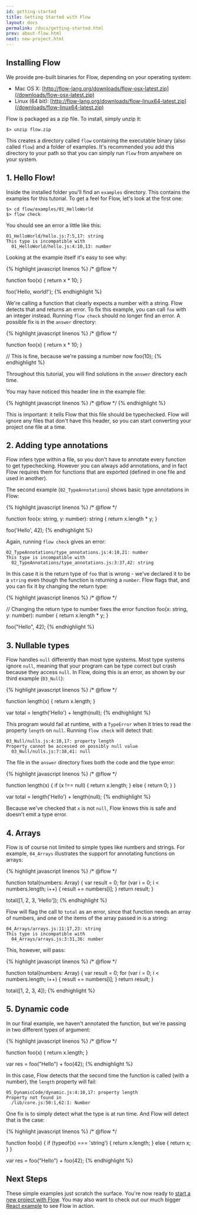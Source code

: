 ```yaml
---
id: getting-started
title: Getting Started with Flow
layout: docs
permalink: /docs/getting-started.html
prev: about-flow.html
next: new-project.html
---
```


## Installing Flow

We provide pre-built binaries for Flow, depending on your operating system:

  * Mac OS X: [http://flow-lang.org/downloads/flow-osx-latest.zip](/downloads/flow-osx-latest.zip)
  * Linux (64 bit): [http://flow-lang.org/downloads/flow-linux64-latest.zip](/downloads/flow-linux64-latest.zip)

Flow is packaged as a zip file. To install, simply unzip it:

```
$> unzip flow.zip
```

This creates a directory called `flow` containing the executable binary (also called `flow`) and a folder of examples. It's recommended you add this directory to your path so that you can simply run `flow` from anywhere on your system.

## 1. Hello Flow!

Inside the installed folder you'll find an `examples` directory. This contains the examples for this tutorial. To get a feel for Flow, let's look at the first one:

```
$> cd flow/examples/01_HelloWorld
$> flow check
```

You should see an error a little like this:

```
01_HelloWorld/hello.js:7:5,17: string
This type is incompatible with
  01_HelloWorld/hello.js:4:10,13: number
```

Looking at the example itself it's easy to see why:

{% highlight javascript linenos %}
/* @flow */

function foo(x) {
  return x * 10;
}

foo('Hello, world!');
{% endhighlight %}

We're calling a function that clearly expects a number with a string. Flow detects that and returns an error. To fix this example, you can call `foo` with an integer instead. Running `flow check` should no longer find an error. A possible fix is in the `answer` directory:

{% highlight javascript linenos %}
/* @flow */

function foo(x) {
  return x * 10;
}

// This is fine, because we're passing a number now
foo(10);
{% endhighlight %}

Throughout this tutorial, you will find solutions in the `answer` directory each time.

You may have noticed this header line in the example file:

{% highlight javascript linenos %}
/* @flow */
{% endhighlight %}

This is important: it tells Flow that this file should be typechecked. Flow will ignore any files that don't have this header, so you can start converting your project one file at a time.

## 2. Adding type annotations

Flow infers type within a file, so you don't have to annotate every function to get typechecking. However you can always add annotations, and in fact Flow requires them for functions that are exported (defined in one file and used in another).

The second example (`02_TypeAnnotations`) shows basic type annotations in Flow:

{% highlight javascript linenos %}
/* @flow */

function foo(x: string, y: number): string {
  return x.length * y;
}

foo('Hello', 42);
{% endhighlight %}

Again, running `flow check` gives an error:

```
02_TypeAnnotations/type_annotations.js:4:10,21: number
This type is incompatible with
  02_TypeAnnotations/type_annotations.js:3:37,42: string
```

In this case it is the return type of `foo` that is wrong - we've declared it to be a `string` even though the function is returning a `number`. Flow flags that, and you can fix it by changing the return type:

{% highlight javascript linenos %}
/* @flow */

// Changing the return type to number fixes the error
function foo(x: string, y: number): number {
  return x.length * y;
}

foo("Hello", 42);
{% endhighlight %}

## 3. Nullable types

Flow handles `null` differently than most type systems. Most type systems ignore `null`, meaning that your program can be type correct but crash because they access `null`. In Flow, doing this is an error, as shown by our third example (`03_Null`):

{% highlight javascript linenos %}
/* @flow */

function length(x) {
  return x.length;
}

var total = length('Hello') + length(null);
{% endhighlight %}

This program would fail at runtime, with a `TypeError` when it tries to read the property `length` on `null`. Running `flow check` will detect that:

```
03_Null/nulls.js:4:10,17: property length
Property cannot be accessed on possibly null value
  03_Null/nulls.js:7:38,41: null
```

The file in the `answer` directory fixes both the code and the type error:

{% highlight javascript linenos %}
/* @flow */

function length(x) {
  if (x !== null) {
    return x.length;
  } else {
    return 0;
  }
}

var total = length('Hello') + length(null);
{% endhighlight %}

Because we've checked that `x` is not `null`, Flow knows this is safe and doesn't emit a type error.

## 4. Arrays

Flow is of course not limited to simple types like numbers and strings. For example, `04_Arrays` illustrates the support for annotating functions on arrays:

{% highlight javascript linenos %}
/* @flow */

function total(numbers: Array<number>) {
  var result = 0;
  for (var i = 0; i < numbers.length; i++) {
    result += numbers[i];
  }
  return result;
}

total([1, 2, 3, 'Hello']);
{% endhighlight %}

Flow will flag the call to `total` as an error, since that function needs an array of numbers, and one of the items of the array passed in is a string:

```
04_Arrays/arrays.js:11:17,23: string
This type is incompatible with
  04_Arrays/arrays.js:3:31,36: number
```

This, however, will pass:

{% highlight javascript linenos %}
/* @flow */

function total(numbers: Array<number>) {
  var result = 0;
  for (var i = 0; i < numbers.length; i++) {
    result += numbers[i];
  }
  return result;
}

total([1, 2, 3, 4]);
{% endhighlight %}


## 5. Dynamic code

In our final example, we haven't annotated the function, but we're passing in two different types of argument:

{% highlight javascript linenos %}
/* @flow */

function foo(x) {
  return x.length;
}

var res = foo("Hello") + foo(42);
{% endhighlight %}

In this case, Flow detects that the second time the function is called (with a number), the `length` property will fail:

```
05_DynamicCode/dynamic.js:4:10,17: property length
Property not found in
  /lib/core.js:50:1,62:1: Number
```

One fix is to simply detect what the type is at run time. And Flow will detect that is the case:

{% highlight javascript linenos %}
/* @flow */

function foo(x) {
  if (typeof(x) === 'string') {
    return x.length;
  } else {
    return x;
  }
}

var res = foo("Hello") + foo(42);
{% endhighlight %}

## Next Steps

These simple examples just scratch the surface. You're now ready to [start a new project with Flow](new-project.html). You may also want to check out our much bigger [React example](react-example.html) to see Flow in action.
